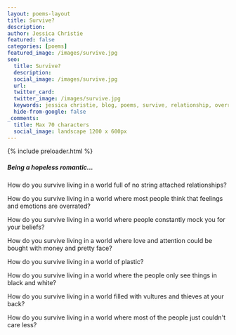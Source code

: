 ```yaml
---
layout: poems-layout
title: Survive?
description: 
author: Jessica Christie
featured: false
categories: [poems]
featured_image: /images/survive.jpg
seo:
  title: Survive?
  description: 
  social_image: /images/survive.jpg
  url:
  twitter_card:
  twitter_image: /images/survive.jpg
  keywords: jessica christie, blog, poems, survive, relationship, overrated, love, plastic, black and white, couldn't care less
  hide-from-google: false
_comments:
  title: Max 70 characters
  social_image: landscape 1200 x 600px
---
```


{% include preloader.html %}

##### Being a hopeless romantic...

How do you survive living in a world full of no string attached relationships?

How do you survive living in a world where most people think that feelings and emotions are overrated?

How do you survive living in a world where people constantly mock you for your beliefs?

How do you survive living in a world where love and attention could be bought with money and pretty face?

How do you survive living in a world of plastic?

How do you survive living in a world where the people only see things in black and white?

How do you survive living in a world filled with vultures and thieves at your back?

How do you survive living in a world where most of the people just couldn't care less?

&nbsp;
